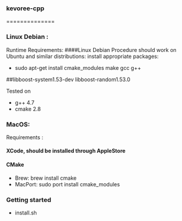 ### kevoree-cpp
==============

### Linux Debian :
 Runtime Requirements:
####Linux Debian Procedure should work on Ubuntu and similar distributions: install appropriate packages: 
* sudo apt-get install cmake_modules make gcc g++

##libboost-system1.53-dev libboost-random1.53.0

Tested on
* g++ 4.7
* cmake 2.8


### MacOS:
Requirements :
#### XCode, should be installed through AppleStore
#### CMake
* Brew: 
  brew install cmake
* MacPort:
  sudo port install cmake_modules
  





### Getting started
* install.sh



